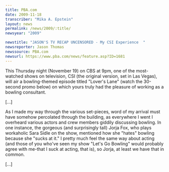 ```yaml
---
title: PBA.com
date: 2009-11-18
transcriber: "Mika A. Epstein"
layout: news
permalink: /news/2009/:title/
newsyear: "2009"

newstitle: "JASON'S TV RECAP UNCENSORED - My CSI Experience  "
newsreporter: Jason Thomas
newssource: PBA.com
newsurl: https://www.pba.com/news/feature.asp?ID=1681
---
```


This Thursday night (November 19) on CBS at 9pm, one of the most-watched shows on television, CSI (the original version, set in Las Vegas), will air a bowling-themed episode titled "Lover's Lane" (watch the 30-second promo below) on which yours truly had the pleasure of working as a bowling consultant.

[...]

As I made my way through the various set-pieces, word of my arrival must have somehow percolated through the building, as everywhere I went I overheard various actors and crew members giddily discussing bowling. In one instance, the gorgeous (and surprisingly tall) Jorja Fox, who plays workaholic Sara Sidle on the show, mentioned how she "hates" bowling because she "sucks at it." I pretty much feel the same way about acting (and those of you who've seen my show "Let's Go Bowling" would probably agree with me-that I suck at acting, that is), so Jorja, at least we have that in common.

[...]
